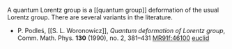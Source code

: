 A quantum Lorentz group is a [[quantum group]] deformation of the usual Lorentz group. There are several variants in the literature.

* P. Podle&#347;, [[S. L. Woronowicz]], _Quantum deformation of Lorentz group_, Comm. Math. Phys. __130__ (1990), no. 2, 381&#8211;431 [MR91f:46100](http://www.ams.org/mathscinet-getitem?mr=1059324) [euclid](http://projecteuclid.org/getRecord?id=euclid.cmp/1104200517)